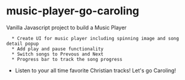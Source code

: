 # music-player-go-caroling
Vanilla Javascript project to build a Music Player

      * Create UI for music player including spinning image and song detail popup
      * Add play and pause functionality
      * Switch songs to Prevous and Next
      * Progress bar to track the song progress

* Listen to your all time favorite Christian tracks! Let's go Caroling!
